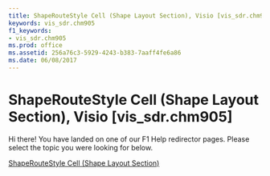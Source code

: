 ```yaml
---
title: ShapeRouteStyle Cell (Shape Layout Section), Visio [vis_sdr.chm905]
keywords: vis_sdr.chm905
f1_keywords:
- vis_sdr.chm905
ms.prod: office
ms.assetid: 256a76c3-5929-4243-b383-7aaff4fe6a86
ms.date: 06/08/2017
---
```



# ShapeRouteStyle Cell (Shape Layout Section), Visio [vis_sdr.chm905]

Hi there! You have landed on one of our F1 Help redirector pages. Please select the topic you were looking for below.

[ShapeRouteStyle Cell (Shape Layout Section)](http://msdn.microsoft.com/library/a5dcd2e0-e343-5ee2-2b63-2a1312437901%28Office.15%29.aspx)

